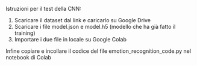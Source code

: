 Istruzioni per il test della CNN:

1) Scaricare il dataset dal link e caricarlo su Google Drive
2) Scaricare i file model.json e model.h5 (modello che ha già fatto il training) 
3) Importare i due file in locale su Google Colab

Infine copiare e incollare il codice del file emotion_recognition_code.py nel notebook di Colab 
